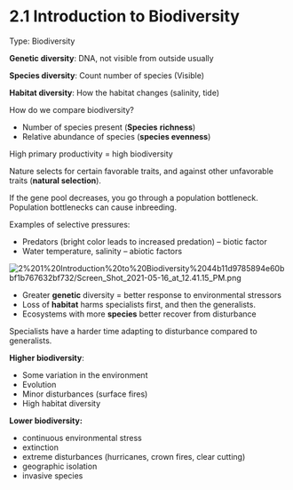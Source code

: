 # 2.1 Introduction to Biodiversity

Type: Biodiversity

**Genetic diversity**: DNA, not visible from outside usually

**Species diversity**: Count number of species (Visible)

**Habitat diversity**: How the habitat changes (salinity, tide)

How do we compare biodiversity?

- Number of species present (**Species** **richness**)
- Relative abundance of species (**species evenness**)

High primary productivity = high biodiversity

Nature selects for certain favorable traits, and against other unfavorable traits (**natural selection**).

If the gene pool decreases, you go through a population bottleneck. Population bottlenecks can cause inbreeding.

Examples of selective pressures:

- Predators (bright color leads to increased predation) – biotic factor
- Water temperature, salinity – abiotic factors

![2%201%20Introduction%20to%20Biodiversity%2044b11d9785894e60bbf1b767632bf732/Screen_Shot_2021-05-16_at_12.41.15_PM.png](Screen_Shot_2021-05-16_at_12.41.15_PM.png)

- Greater **genetic** diversity = better response to environmental stressors
- Loss of **habitat** harms specialists first, and then the generalists.
- Ecosystems with more **species** better recover from disturbance

Specialists have a harder time adapting to disturbance compared to generalists.

**Higher biodiversity**: 

- Some variation in the environment
- Evolution
- Minor disturbances (surface fires)
- High habitat diversity

**Lower biodiversity:**

- continuous environmental stress
- extinction
- extreme disturbances (hurricanes, crown fires, clear cutting)
- geographic isolation
- invasive species